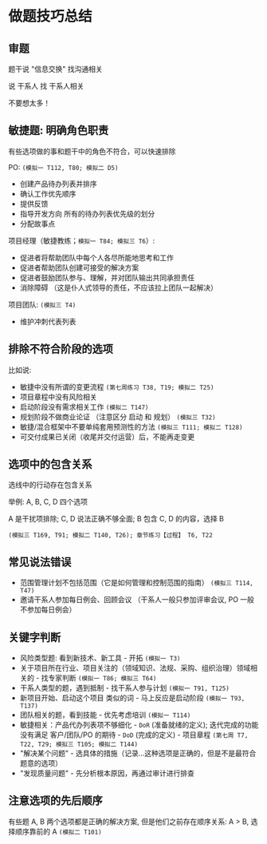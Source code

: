 # 做题技巧总结

## 审题

题干说 "信息交换" 找沟通相关

说 干系人 找 干系人相关

不要想太多！

## 敏捷题: 明确角色职责

有些选项做的事和题干中的角色不符合，可以快速排除

PO: `(模拟一 T112, T80; 模拟二 D5)`

- 创建产品待办列表并排序
- 确认工作优先顺序
- 提供反馈
- 指导开发方向 所有的待办列表优先级的划分
- 分配故事点

项目经理（敏捷教练；`模拟一 T84; 模拟三 T6`）:

- 促进者将帮助团队中每个人各尽所能地思考和工作
- 促进者帮助团队创建可接受的解决方案
- 促进者鼓励团队参与、理解，并对团队输出共同承担责任
- 消除障碍 （这是仆人式领导的责任，不应该拉上团队一起解决）

项目团队: `(模拟三 T4)`

- 维护冲刺代表列表

## 排除不符合阶段的选项

比如说:

- 敏捷中没有所谓的变更流程 `(第七周练习 T38, T19; 模拟二 T25)`
- 项目章程中没有风险相关
- 启动阶段没有需求相关工作 `(模拟二 T147)`
- 规划阶段不做商业论证 （注意区分 启动 和 规划） `(模拟三 T32)`
- 敏捷/混合框架中不要单纯套用预测性的方法 `(模拟三 T111; 模拟二 T128)`
- 可交付成果已关闭（收尾并交付运营）后，不能再走变更

## 选项中的包含关系

选线中的行动存在包含关系

举例: A, B, C, D 四个选项

A 是干扰项排除; C, D 说法正确不够全面; B 包含 C, D 的内容，选择 B

`(模拟三 T169, T91; 模拟二 T140, T26); 章节练习【过程】 T6, T22`

## 常见说法错误

- 范围管理计划不包括范围（它是如何管理和控制范围的指南） `(模拟三 T114, T47)`
- 邀请干系人参加每日例会、回顾会议 （干系人一般只参加评审会议, PO 一般不参加每日例会）

## 关键字判断

- 风险类型题: 看到新技术、新工具 - 开拓 `(模拟一 T3)`
- 关于项目所在行业、项目关注的（领域知识、法规、采购、组织治理）领域相关的 - 找专家判断 `(模拟一 T86; 模拟三 T64)`
- 干系人类型的题，遇到抵制 - 找干系人参与计划 `(模拟一 T91, T125)`
- 新项目开始、启动这个项目 类似的词 - 马上反应是启动阶段 `(模拟一 T93, T137)`
- 团队相关的题，看到技能 - 优先考虑培训 `(模拟一 T114)`
- 敏捷相关：产品代办列表项不够细化 - `DoR` (准备就绪的定义); 迭代完成的功能没有满足 客户/团队/PO 的期待 - `DoD` (完成的定义) - 项目章程 `(第七周 T7, T22, T29; 模拟三 T105; 模拟二 T144)`
- "解决某个问题" - 选具体的措施（记录...这种选项是正确的，但是不是最符合题意的选项）
- "发现质量问题" - 先分析根本原因，再通过审计进行排查

## 注意选项的先后顺序

有些题 A, B 两个选项都是正确的解决方案, 但是他们之前存在顺序关系: A > B, 选择顺序靠前的 A `(模拟二 T101)`
